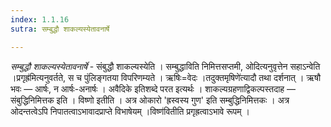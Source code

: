 ```yaml
---
index: 1.1.16
sutra: सम्बुद्धौ शाकल्यस्येतावनार्षे

---
```

_सम्बुद्धौ शाकल्यस्येतावनार्षे_ - संबुद्धौ शाकल्यस्येति । सम्बुद्धाविति निमित्तसप्तमी, ओदित्यनुवृत्तेन सहाऽन्वेति ।प्रगृह्र॑मित्यनुवर्तते, स च पुंलिङ्गतया विपरिणम्यते । ऋषिः=वेदः ।तदुक्तमृषिणे॑त्यादौ तथा दर्शनात् । ऋषौ भवः — आर्षः, न आर्षः-अनार्षः । अवैदिके इतिशब्दे परत इत्यर्थः । शाकल्यग्रहणाद्विकल्पस्तदाह — संबुद्धिनिमित्तक इति । विष्णो इतीति । अत्र ओकारो 'ह्रस्वस्य गुण' इति सम्बुद्धिनिमित्तकः । अत्र ओदन्तत्वेऽपि निपातत्वाऽभावादप्राप्ते विभाषेयम् ।विष्ण॑वितीति प्रगृह्रत्वाऽभावे रूपम् । 
